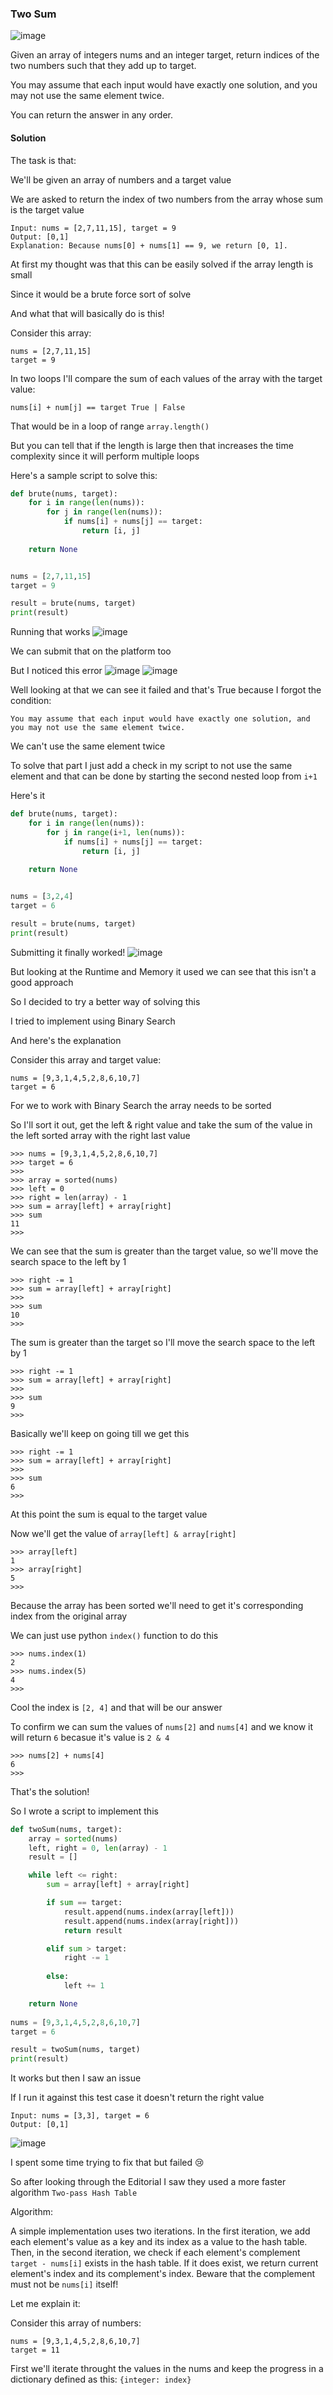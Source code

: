 <h3> Two Sum</h3>

![image](https://github.com/h4ckyou/h4ckyou.github.io/assets/127159644/c0750f84-c00f-4377-a161-013a5df972fe)

Given an array of integers nums and an integer target, return indices of the two numbers such that they add up to target.

You may assume that each input would have exactly one solution, and you may not use the same element twice.

You can return the answer in any order.

#### Solution

The task is that:

We'll be given an array of numbers and a target value

We are asked to return the index of two numbers from the array whose sum is the target value

```
Input: nums = [2,7,11,15], target = 9
Output: [0,1]
Explanation: Because nums[0] + nums[1] == 9, we return [0, 1].
```

At first my thought was that this can be easily solved if the array length is small

Since it would be a brute force sort of solve

And what that will basically do is this!

Consider this array:

```
nums = [2,7,11,15]
target = 9
```

In two loops I'll compare the sum of each values of the array with the target value:

```
nums[i] + num[j] == target True | False
```

That would be in a loop of range `array.length()`

But you can tell that if the length is large then that increases the time complexity since it will perform multiple loops 

Here's a sample script to solve this:

```python
def brute(nums, target):
    for i in range(len(nums)):
        for j in range(len(nums)):
            if nums[i] + nums[j] == target:
                return [i, j]
    
    return None


nums = [2,7,11,15]
target = 9

result = brute(nums, target)
print(result)
```

Running that works
![image](https://github.com/h4ckyou/h4ckyou.github.io/assets/127159644/15c5cf95-eca2-4820-b21c-865e0b739211)

We can submit that on the platform too

But I noticed this error
![image](https://github.com/h4ckyou/h4ckyou.github.io/assets/127159644/88420a78-0787-4e64-84e9-e86e29b43d19)
![image](https://github.com/h4ckyou/h4ckyou.github.io/assets/127159644/f72772d1-ce58-4152-b65d-b9ba5ef6bb2d)

Well looking at that we can see it failed and that's True because I forgot the condition:

```
You may assume that each input would have exactly one solution, and you may not use the same element twice.
```

We can't use the same element twice

To solve that part I just add a check in my script to not use the same element and that can be done by starting the second nested loop from `i+1`

Here's it

```python
def brute(nums, target):
    for i in range(len(nums)):
        for j in range(i+1, len(nums)):
            if nums[i] + nums[j] == target:
                return [i, j]
        
    return None


nums = [3,2,4]
target = 6

result = brute(nums, target)
print(result)
```

Submitting it finally worked!
![image](https://github.com/h4ckyou/h4ckyou.github.io/assets/127159644/ec2a0c85-9f9f-4574-8493-c81f5d45bede)

But looking at the Runtime and Memory it used we can see that this isn't a good approach

So I decided to try a better way of solving this

I tried to implement using Binary Search

And here's the explanation

Consider this array and target value:

```
nums = [9,3,1,4,5,2,8,6,10,7]
target = 6
```

For we to work with Binary Search the array needs to be sorted

So I'll sort it out, get the left & right value and take the sum of the value in the left sorted array with the right last value

```
>>> nums = [9,3,1,4,5,2,8,6,10,7]
>>> target = 6
>>> 
>>> array = sorted(nums)
>>> left = 0
>>> right = len(array) - 1
>>> sum = array[left] + array[right]
>>> sum
11
>>>
```

We can see that the sum is greater than the target value, so we'll move the search space to the left by 1

```
>>> right -= 1
>>> sum = array[left] + array[right]
>>> 
>>> sum
10
>>>
```

The sum is greater than the target so I'll move the search space to the left by 1

```
>>> right -= 1
>>> sum = array[left] + array[right]
>>> 
>>> sum
9
>>>
```

Basically we'll keep on going till we get this

```
>>> right -= 1
>>> sum = array[left] + array[right]
>>> 
>>> sum
6
>>>
```

At this point the sum is equal to the target value

Now we'll get the value of `array[left] & array[right]`

```
>>> array[left]
1
>>> array[right]
5
>>>
```

Because the array has been sorted we'll need to get it's corresponding index from the original array

We can just use python `index()` function to do this

```
>>> nums.index(1)
2
>>> nums.index(5)
4
>>>
```

Cool the index is `[2, 4]` and that will be our answer

To confirm we can sum the values of `nums[2]` and `nums[4]` and we know it will return `6` becasue it's value is `2 & 4`

```
>>> nums[2] + nums[4]
6
>>>
```

That's the solution!

So I wrote a script to implement this

```python
def twoSum(nums, target):
    array = sorted(nums)
    left, right = 0, len(array) - 1
    result = []

    while left <= right:
        sum = array[left] + array[right]

        if sum == target:
            result.append(nums.index(array[left]))
            result.append(nums.index(array[right]))
            return result

        elif sum > target:
            right -= 1
        
        else:
            left += 1

    return None
            
nums = [9,3,1,4,5,2,8,6,10,7]
target = 6

result = twoSum(nums, target)
print(result)
```

It works but then I saw an issue

If I run it against this test case it doesn't return the right value

```
Input: nums = [3,3], target = 6
Output: [0,1]
```

![image](https://github.com/h4ckyou/h4ckyou.github.io/assets/127159644/26e71023-7f7a-4559-adad-08fb05ed30d4)

I spent some time trying to fix that but failed 😢

So after looking through the Editorial I saw they used a more faster algorithm `Two-pass Hash Table`

Algorithm: 

A simple implementation uses two iterations. In the first iteration, we add each element's value as a key and its index as a value to the hash table. Then, in the second iteration, we check if each element's complement `target - nums[i]` exists in the hash table. If it does exist, we return current element's index and its complement's index. Beware that the complement must not be `nums[i]` itself!

Let me explain it:

Consider this array of numbers:

```
nums = [9,3,1,4,5,2,8,6,10,7]
target = 11
```

First we'll iterate throught the values in the nums and keep the progress in a dictionary defined as this: `{integer: index}`


